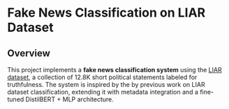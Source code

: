 # Fake News Classification on LIAR Dataset

## Overview
This project implements a **fake news classification system** using the [LIAR dataset](https://www.cs.umd.edu/~wwang5/liar_dataset.html), a collection of 12.8K short political statements labeled for truthfulness. 
The system is inspired by the by previous work on LIAR dataset classification, extending it with metadata integration and a fine-tuned DistilBERT + MLP architecture.
